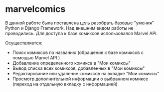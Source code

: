 # marvelcomics
В данной работе была поставлена цель разобрать базовые "умения" Python и Django Framework. Над внешним видом работы не проводились.
Для доступа к базе комиксов использовался Marvel API.

Осуществляется:
- Поиск комиксов по названию (обращение к базе комиксов с помощью Marvel API )
- Добавление определенного комикса в "Мои комиксы"
- Вывод списка всех комиксов, добавленных в "Мои комиксы"
- Редактирование или удаление комиксов на вкладке "Мои комиксы"
- Просмотр дополнительной информации о выбранном комиксе (переход на отдельную вкладку с информацией)
